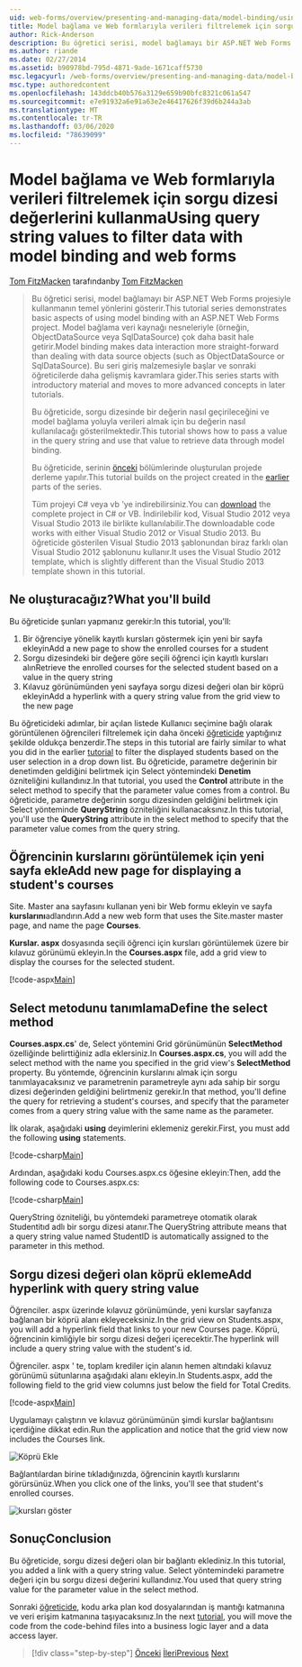 ```yaml
---
uid: web-forms/overview/presenting-and-managing-data/model-binding/using-query-string-values-to-retrieve-data
title: Model bağlama ve Web formlarıyla verileri filtrelemek için sorgu dizesi değerlerini kullanma | Microsoft Docs
author: Rick-Anderson
description: Bu öğretici serisi, model bağlamayı bir ASP.NET Web Forms projesiyle kullanmanın temel yönlerini gösterir. Model bağlama, veri etkileşimini daha düz-... hale getirir
ms.author: riande
ms.date: 02/27/2014
ms.assetid: b90978bd-795d-4871-9ade-1671caff5730
msc.legacyurl: /web-forms/overview/presenting-and-managing-data/model-binding/using-query-string-values-to-retrieve-data
msc.type: authoredcontent
ms.openlocfilehash: 143ddcb40b576a3129e659b90bfc8321c061a547
ms.sourcegitcommit: e7e91932a6e91a63e2e46417626f39d6b244a3ab
ms.translationtype: MT
ms.contentlocale: tr-TR
ms.lasthandoff: 03/06/2020
ms.locfileid: "78639099"
---
```

# <a name="using-query-string-values-to-filter-data-with-model-binding-and-web-forms"></a><span data-ttu-id="684f4-104">Model bağlama ve Web formlarıyla verileri filtrelemek için sorgu dizesi değerlerini kullanma</span><span class="sxs-lookup"><span data-stu-id="684f4-104">Using query string values to filter data with model binding and web forms</span></span>

<span data-ttu-id="684f4-105">[Tom FitzMacken](https://github.com/tfitzmac) tarafından</span><span class="sxs-lookup"><span data-stu-id="684f4-105">by [Tom FitzMacken](https://github.com/tfitzmac)</span></span>

> <span data-ttu-id="684f4-106">Bu öğretici serisi, model bağlamayı bir ASP.NET Web Forms projesiyle kullanmanın temel yönlerini gösterir.</span><span class="sxs-lookup"><span data-stu-id="684f4-106">This tutorial series demonstrates basic aspects of using model binding with an ASP.NET Web Forms project.</span></span> <span data-ttu-id="684f4-107">Model bağlama veri kaynağı nesneleriyle (örneğin, ObjectDataSource veya SqlDataSource) çok daha basit hale getirir.</span><span class="sxs-lookup"><span data-stu-id="684f4-107">Model binding makes data interaction more straight-forward than dealing with data source objects (such as ObjectDataSource or SqlDataSource).</span></span> <span data-ttu-id="684f4-108">Bu seri giriş malzemesiyle başlar ve sonraki öğreticilerde daha gelişmiş kavramlara gider.</span><span class="sxs-lookup"><span data-stu-id="684f4-108">This series starts with introductory material and moves to more advanced concepts in later tutorials.</span></span>
> 
> <span data-ttu-id="684f4-109">Bu öğreticide, sorgu dizesinde bir değerin nasıl geçirileceğini ve model bağlama yoluyla verileri almak için bu değerin nasıl kullanılacağı gösterilmektedir.</span><span class="sxs-lookup"><span data-stu-id="684f4-109">This tutorial shows how to pass a value in the query string and use that value to retrieve data through model binding.</span></span>
> 
> <span data-ttu-id="684f4-110">Bu öğreticide, serinin [önceki](retrieving-data.md) bölümlerinde oluşturulan projede derleme yapılır.</span><span class="sxs-lookup"><span data-stu-id="684f4-110">This tutorial builds on the project created in the [earlier](retrieving-data.md) parts of the series.</span></span>
> 
> <span data-ttu-id="684f4-111">Tüm projeyi [](https://go.microsoft.com/fwlink/?LinkId=286116) C# veya vb 'ye indirebilirsiniz.</span><span class="sxs-lookup"><span data-stu-id="684f4-111">You can [download](https://go.microsoft.com/fwlink/?LinkId=286116) the complete project in C# or VB.</span></span> <span data-ttu-id="684f4-112">İndirilebilir kod, Visual Studio 2012 veya Visual Studio 2013 ile birlikte kullanılabilir.</span><span class="sxs-lookup"><span data-stu-id="684f4-112">The downloadable code works with either Visual Studio 2012 or Visual Studio 2013.</span></span> <span data-ttu-id="684f4-113">Bu öğreticide gösterilen Visual Studio 2013 şablonundan biraz farklı olan Visual Studio 2012 şablonunu kullanır.</span><span class="sxs-lookup"><span data-stu-id="684f4-113">It uses the Visual Studio 2012 template, which is slightly different than the Visual Studio 2013 template shown in this tutorial.</span></span>

## <a name="what-youll-build"></a><span data-ttu-id="684f4-114">Ne oluşturacağız?</span><span class="sxs-lookup"><span data-stu-id="684f4-114">What you'll build</span></span>

<span data-ttu-id="684f4-115">Bu öğreticide şunları yapmanız gerekir:</span><span class="sxs-lookup"><span data-stu-id="684f4-115">In this tutorial, you'll:</span></span>

1. <span data-ttu-id="684f4-116">Bir öğrenciye yönelik kayıtlı kursları göstermek için yeni bir sayfa ekleyin</span><span class="sxs-lookup"><span data-stu-id="684f4-116">Add a new page to show the enrolled courses for a student</span></span>
2. <span data-ttu-id="684f4-117">Sorgu dizesindeki bir değere göre seçili öğrenci için kayıtlı kursları alın</span><span class="sxs-lookup"><span data-stu-id="684f4-117">Retrieve the enrolled courses for the selected student based on a value in the query string</span></span>
3. <span data-ttu-id="684f4-118">Kılavuz görünümünden yeni sayfaya sorgu dizesi değeri olan bir köprü ekleyin</span><span class="sxs-lookup"><span data-stu-id="684f4-118">Add a hyperlink with a query string value from the grid view to the new page</span></span>

<span data-ttu-id="684f4-119">Bu öğreticideki adımlar, bir açılan listede Kullanıcı seçimine bağlı olarak görüntülenen öğrencileri filtrelemek için daha önceki [öğreticide](sorting-paging-and-filtering-data.md) yaptığınız şekilde oldukça benzerdir.</span><span class="sxs-lookup"><span data-stu-id="684f4-119">The steps in this tutorial are fairly similar to what you did in the earlier [tutorial](sorting-paging-and-filtering-data.md) to filter the displayed students based on the user selection in a drop down list.</span></span> <span data-ttu-id="684f4-120">Bu öğreticide, parametre değerinin bir denetimden geldiğini belirtmek için Select yöntemindeki **Denetim** özniteliğini kullandınız.</span><span class="sxs-lookup"><span data-stu-id="684f4-120">In that tutorial, you used the **Control** attribute in the select method to specify that the parameter value comes from a control.</span></span> <span data-ttu-id="684f4-121">Bu öğreticide, parametre değerinin sorgu dizesinden geldiğini belirtmek için Select yönteminde **QueryString** özniteliğini kullanacaksınız.</span><span class="sxs-lookup"><span data-stu-id="684f4-121">In this tutorial, you'll use the **QueryString** attribute in the select method to specify that the parameter value comes from the query string.</span></span>

## <a name="add-new-page-for-displaying-a-students-courses"></a><span data-ttu-id="684f4-122">Öğrencinin kurslarını görüntülemek için yeni sayfa ekle</span><span class="sxs-lookup"><span data-stu-id="684f4-122">Add new page for displaying a student's courses</span></span>

<span data-ttu-id="684f4-123">Site. Master ana sayfasını kullanan yeni bir Web formu ekleyin ve sayfa **kurslarını**adlandırın.</span><span class="sxs-lookup"><span data-stu-id="684f4-123">Add a new web form that uses the Site.master master page, and name the page **Courses**.</span></span>

<span data-ttu-id="684f4-124">**Kurslar. aspx** dosyasında seçili öğrenci için kursları görüntülemek üzere bir kılavuz görünümü ekleyin.</span><span class="sxs-lookup"><span data-stu-id="684f4-124">In the **Courses.aspx** file, add a grid view to display the courses for the selected student.</span></span>

[!code-aspx[Main](using-query-string-values-to-retrieve-data/samples/sample1.aspx)]

## <a name="define-the-select-method"></a><span data-ttu-id="684f4-125">Select metodunu tanımlama</span><span class="sxs-lookup"><span data-stu-id="684f4-125">Define the select method</span></span>

<span data-ttu-id="684f4-126">**Courses.aspx.cs**' de, Select yöntemini Grid görünümünün **SelectMethod** özelliğinde belirttiğiniz adla eklersiniz.</span><span class="sxs-lookup"><span data-stu-id="684f4-126">In **Courses.aspx.cs**, you will add the select method with the name you specified in the grid view's **SelectMethod** property.</span></span> <span data-ttu-id="684f4-127">Bu yöntemde, öğrencinin kurslarını almak için sorgu tanımlayacaksınız ve parametrenin parametreyle aynı ada sahip bir sorgu dizesi değerinden geldiğini belirtmeniz gerekir.</span><span class="sxs-lookup"><span data-stu-id="684f4-127">In that method, you'll define the query for retrieving a student's courses, and specify that the parameter comes from a query string value with the same name as the parameter.</span></span>

<span data-ttu-id="684f4-128">İlk olarak, aşağıdaki **using** deyimlerini eklemeniz gerekir.</span><span class="sxs-lookup"><span data-stu-id="684f4-128">First, you must add the following **using** statements.</span></span>

[!code-csharp[Main](using-query-string-values-to-retrieve-data/samples/sample2.cs)]

<span data-ttu-id="684f4-129">Ardından, aşağıdaki kodu Courses.aspx.cs öğesine ekleyin:</span><span class="sxs-lookup"><span data-stu-id="684f4-129">Then, add the following code to Courses.aspx.cs:</span></span>

[!code-csharp[Main](using-query-string-values-to-retrieve-data/samples/sample3.cs)]

<span data-ttu-id="684f4-130">QueryString özniteliği, bu yöntemdeki parametreye otomatik olarak Studentitıd adlı bir sorgu dizesi atanır.</span><span class="sxs-lookup"><span data-stu-id="684f4-130">The QueryString attribute means that a query string value named StudentID is automatically assigned to the parameter in this method.</span></span>

## <a name="add-hyperlink-with-query-string-value"></a><span data-ttu-id="684f4-131">Sorgu dizesi değeri olan köprü ekleme</span><span class="sxs-lookup"><span data-stu-id="684f4-131">Add hyperlink with query string value</span></span>

<span data-ttu-id="684f4-132">Öğrenciler. aspx üzerinde kılavuz görünümünde, yeni kurslar sayfanıza bağlanan bir köprü alanı ekleyeceksiniz.</span><span class="sxs-lookup"><span data-stu-id="684f4-132">In the grid view on Students.aspx, you will add a hyperlink field that links to your new Courses page.</span></span> <span data-ttu-id="684f4-133">Köprü, öğrencinin kimliğiyle bir sorgu dizesi değeri içerecektir.</span><span class="sxs-lookup"><span data-stu-id="684f4-133">The hyperlink will include a query string value with the student's id.</span></span>

<span data-ttu-id="684f4-134">Öğrenciler. aspx ' te, toplam krediler için alanın hemen altındaki kılavuz görünümü sütunlarına aşağıdaki alanı ekleyin.</span><span class="sxs-lookup"><span data-stu-id="684f4-134">In Students.aspx, add the following field to the grid view columns just below the field for Total Credits.</span></span>

[!code-aspx[Main](using-query-string-values-to-retrieve-data/samples/sample4.aspx?highlight=7-8)]

<span data-ttu-id="684f4-135">Uygulamayı çalıştırın ve kılavuz görünümünün şimdi kurslar bağlantısını içerdiğine dikkat edin.</span><span class="sxs-lookup"><span data-stu-id="684f4-135">Run the application and notice that the grid view now includes the Courses link.</span></span>

![Köprü Ekle](using-query-string-values-to-retrieve-data/_static/image1.png)

<span data-ttu-id="684f4-137">Bağlantılardan birine tıkladığınızda, öğrencinin kayıtlı kurslarını görürsünüz.</span><span class="sxs-lookup"><span data-stu-id="684f4-137">When you click one of the links, you'll see that student's enrolled courses.</span></span>

![kursları göster](using-query-string-values-to-retrieve-data/_static/image2.png)

## <a name="conclusion"></a><span data-ttu-id="684f4-139">Sonuç</span><span class="sxs-lookup"><span data-stu-id="684f4-139">Conclusion</span></span>

<span data-ttu-id="684f4-140">Bu öğreticide, sorgu dizesi değeri olan bir bağlantı eklediniz.</span><span class="sxs-lookup"><span data-stu-id="684f4-140">In this tutorial, you added a link with a query string value.</span></span> <span data-ttu-id="684f4-141">Select yöntemindeki parametre değeri için bu sorgu dizesi değerini kullandınız.</span><span class="sxs-lookup"><span data-stu-id="684f4-141">You used that query string value for the parameter value in the select method.</span></span>

<span data-ttu-id="684f4-142">Sonraki [öğreticide](adding-business-logic-layer.md), kodu arka plan kod dosyalarından iş mantığı katmanına ve veri erişim katmanına taşıyacaksınız.</span><span class="sxs-lookup"><span data-stu-id="684f4-142">In the next [tutorial](adding-business-logic-layer.md), you will move the code from the code-behind files into a business logic layer and a data access layer.</span></span>

> [!div class="step-by-step"]
> <span data-ttu-id="684f4-143">[Önceki](integrating-jquery-ui.md)
> [İleri](adding-business-logic-layer.md)</span><span class="sxs-lookup"><span data-stu-id="684f4-143">[Previous](integrating-jquery-ui.md)
[Next](adding-business-logic-layer.md)</span></span>
